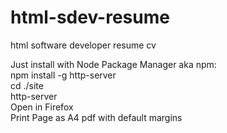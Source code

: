 # html-sdev-resume<br>
html software developer resume cv<br>

Just install with Node Package Manager aka npm:<br>
npm install -g http-server<br>
cd ./site<br>
http-server<br>
Open in Firefox<br>
Print Page as A4 pdf with default margins<br>
